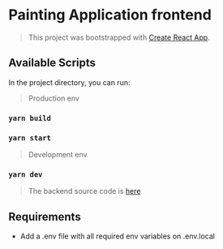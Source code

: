# Painting Application frontend
> This project was bootstrapped with [Create React App](https://github.com/facebook/create-react-app).

## Available Scripts

In the project directory, you can run:

> Production env
### `yarn build`
### `yarn start`

> Development env
### `yarn dev`

> The backend source code is [here](https://github.com/snigdha-9/My_painting/api)

## Requirements
- Add a .env file with all required env variables on .env.local
